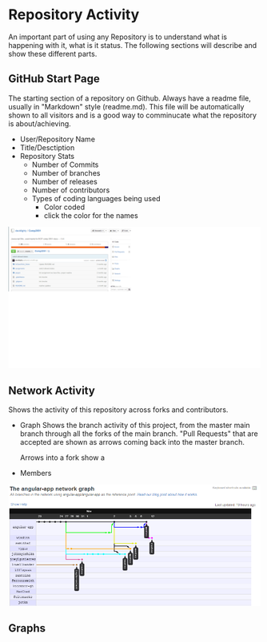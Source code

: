 Repository Activity
===================

An important part of using any Repository is to understand what is happening with it, what is it status.  The following sections will describe and show these different parts.

GitHub Start Page
-----------------

The starting section of a repository on Github.  Always have a readme file, usually in "Markdown" style (readme.md).  This file will be automatically shown to all visitors and is a good way to comminucate what the repository is about/achieving.

* User/Repository Name
* Title/Desctiption
* Repository Stats
	* Number of Commits
	* Number of branches
	* Number of releases
	* Number of contributors
	* Types of coding languages being used
		* Color coded
		* click the color for the names

![alt text][RepoOverview]


Network Activity
----------------

Shows the activity of this repository across forks and contributors.

* Graph
	Shows the branch activity of this project, from the master main branch through all the forks of the main branch.  "Pull Requests" that are accepted are shown as arrows coming back into the master branch.

	Arrows into a fork show a

* Members

![alt text][RepoNetworkActivityGraph]


Graphs
------




[RepoOverview]: images/RepositoryOverview.png "Repository Overview Image"
[RepoNetworkActivityGraph]: images/RepositoryNetworkActivityGraph.png "Repository Activity Graph"

